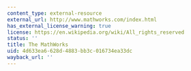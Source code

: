 ```yaml
---
content_type: external-resource
external_url: http://www.mathworks.com/index.html
has_external_license_warning: true
license: https://en.wikipedia.org/wiki/All_rights_reserved
status: ''
title: The MathWorks
uid: 4d633ea6-628d-4883-bb3c-016734ea33dc
wayback_url: ''
---
```

